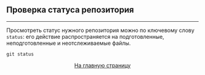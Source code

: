 ## Проверка статуса репозитория
---

Просмотреть статус нужного репозитория можно по ключевому слову `status`: его действие распространяется на подготовленные, неподготовленные и неотслеживаемые файлы.

```bash-
git status
```
[<center>На главную страницу</center>](../readme.md)